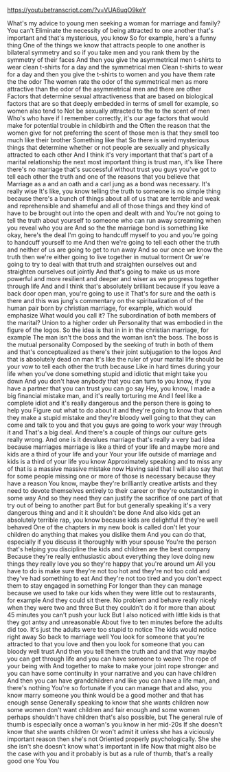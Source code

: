 https://youtubetranscript.com/?v=VUA6uqO9keY

 What's my advice to young men seeking a woman for marriage and family? You can't Eliminate the necessity of being attracted to one another that's important and that's mysterious, you know So for example, here's a funny thing One of the things we know that attracts people to one another is bilateral symmetry and so if you take men and you rank them by the symmetry of their faces And then you give the asymmetrical men t-shirts to wear clean t-shirts for a day and the symmetrical men Clean t-shirts to wear for a day and then you give the t-shirts to women and you have them rate the the odor The women rate the odor of the symmetrical men as more attractive than the odor of the asymmetrical men and there are other Factors that determine sexual attractiveness that are based on biological factors that are so that deeply embedded in terms of smell for example, so women also tend to Not be sexually attracted to the to the scent of men Who's who have if I remember correctly, it's our age factors that would make for potential trouble in childbirth and the Often the reason that the women give for not preferring the scent of those men is that they smell too much like their brother Something like that So there is weird mysterious things that determine whether or not people are sexually and physically attracted to each other And I think it's very important that that's part of a marital relationship the next most important thing is trust man, it's like There there's no marriage that's successful without trust you guys you've got to tell each other the truth and one of the reasons that you believe that Marriage as a and an oath and a carl jung as a bond was necessary. It's really wise It's like, you know telling the truth to someone is no simple thing because there's a bunch of things about all of us that are terrible and weak and reprehensible and shameful and all of those things and they kind of have to be brought out into the open and dealt with and You're not going to tell the truth about yourself to someone who can run away screaming when you reveal who you are And so the the marriage bond is something like okay, here's the deal I'm going to handcuff myself to you and you're going to handcuff yourself to me And then we're going to tell each other the truth and neither of us are going to get to run away And so our once we know the truth then we're either going to live together in mutual torment Or we're going to try to deal with that truth and straighten ourselves out and straighten ourselves out jointly And that's going to make us us more powerful and more resilient and deeper and wiser as we progress together through life And and I think that's absolutely brilliant because if you leave a back door open man, you're going to use it That's for sure and the oath is there and this was jung's commentary on the spiritualization of of the human pair born by christian marriage, for example, which would emphasize What would you call it? The subordination of both members of the marital? Union to a higher order uh Personality that was embodied in the figure of the logos. So the idea is that in in in the christian marriage, for example The man isn't the boss and the woman isn't the boss. The boss is the mutual personality Composed by the seeking of truth in both of them and that's conceptualized as there's their joint subjugation to the logos And that is absolutely dead on man It's like the ruler of your marital life should be your vow to tell each other the truth because Like in hard times during your life when you've done something stupid and idiotic that might take you down And you don't have anybody that you can turn to you know, if you have a partner that you can trust you can go say Hey, you know, I made a big financial mistake man, and it's really torturing me And I feel like a complete idiot and it's really dangerous and the person there is going to help you Figure out what to do about it and they're going to know that when they make a stupid mistake and they're bloody well going to that they can come and talk to you and that you guys are going to work your way through it and That's a big deal. And there's a couple of things our culture gets really wrong. And one is it devalues marriage that's really a very bad idea because marriages marriage is like a third of your life and maybe more and kids are a third of your life and your Your your life outside of marriage and kids is a third of your life you know Approximately speaking and to miss any of that is a massive massive mistake now Having said that I will also say that for some people missing one or more of those is necessary because they have a reason You know, maybe they're brilliantly creative artists and they need to devote themselves entirely to their career or they're outstanding in some way And so they need they can justify the sacrifice of one part of that try out of being to another part But for but generally speaking it's a very dangerous thing and and it it shouldn't be done And also kids get an absolutely terrible rap, you know because kids are delightful if they're well behaved One of the chapters in my new book is called don't let your children do anything that makes you dislike them And you can do that, especially if you discuss it thoroughly with your spouse You're the person that's helping you discipline the kids and children are the best company Because they're really enthusiastic about everything they love doing new things they really love you so they're happy that you're around um All you have to do is make sure they're not too hot and they're not too cold and they've had something to eat And they're not too tired and you don't expect them to stay engaged in something For longer than they can manage because we used to take our kids when they were little out to restaurants, for example And they could sit there. No problem and behave really nicely when they were two and three But they couldn't do it for more than about 45 minutes you can't push your luck But I also noticed with little kids is that they got antsy and unreasonable About five to ten minutes before the adults did too. It's just the adults were too stupid to notice The kids would notice right away So back to marriage well You look for someone that you're attracted to that you love and then you look for someone that you can bloody well trust And then you tell them the truth and and that way maybe you can get through life and you can have someone to weave The rope of your being with And together to make to make your joint rope stronger and you can have some continuity in your narrative and you can have children And then you can have grandchildren and like you can have a life man, and there's nothing You're so fortunate if you can manage that and also, you know marry someone you think would be a good mother and that has enough sense Generally speaking to know that she wants children now some women don't want children and fair enough and some women perhaps shouldn't have children that's also possible, but The general rule of thumb is especially once a woman's you know in her mid-20s If she doesn't know that she wants children Or won't admit it unless she has a viciously important reason then she's not Oriented properly psychologically. She she she isn't she doesn't know what's important in life Now that might also be the case with you and it probably is but as a rule of thumb, that's a really good one You You